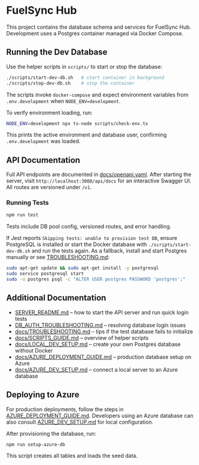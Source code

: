 # FuelSync Hub

This project contains the database schema and services for FuelSync Hub. Development uses a Postgres container managed via Docker Compose.

## Running the Dev Database

Use the helper scripts in `scripts/` to start or stop the database:

```bash
./scripts/start-dev-db.sh   # start container in background
./scripts/stop-dev-db.sh    # stop the container
```

The scripts invoke `docker-compose` and expect environment variables from `.env.development` when `NODE_ENV=development`.

To verify environment loading, run:

```bash
NODE_ENV=development npx ts-node scripts/check-env.ts
```

This prints the active environment and database user, confirming `.env.development` was loaded.


## API Documentation

Full API endpoints are documented in [docs/openapi.yaml](docs/openapi.yaml). After starting the server, visit `http://localhost:3000/api/docs` for an interactive Swagger UI. All routes are versioned under `/v1`.

### Running Tests

```bash
npm run test
```

Tests include DB pool config, versioned routes, and error handling.

If Jest reports `Skipping tests: unable to provision test DB`, ensure PostgreSQL
is installed or start the Docker database with `./scripts/start-dev-db.sh` and
run the tests again. As a fallback, install and start Postgres manually or see
[TROUBLESHOOTING.md](docs/TROUBLESHOOTING.md):

```bash
sudo apt-get update && sudo apt-get install -y postgresql
sudo service postgresql start
sudo -u postgres psql -c "ALTER USER postgres PASSWORD 'postgres';"
```

## Additional Documentation

- [SERVER_README.md](SERVER_README.md) – how to start the API server and run quick login tests
- [DB_AUTH_TROUBLESHOOTING.md](DB_AUTH_TROUBLESHOOTING.md) – resolving database login issues
- [docs/TROUBLESHOOTING.md](docs/TROUBLESHOOTING.md) – tips if the test database fails to initialize
- [docs/SCRIPTS_GUIDE.md](docs/SCRIPTS_GUIDE.md) – overview of helper scripts
- [docs/LOCAL_DEV_SETUP.md](docs/LOCAL_DEV_SETUP.md) – create your own Postgres database without Docker
- [docs/AZURE_DEPLOYMENT_GUIDE.md](docs/AZURE_DEPLOYMENT_GUIDE.md) – production database setup on Azure
- [docs/AZURE_DEV_SETUP.md](docs/AZURE_DEV_SETUP.md) – connect a local server to an Azure database

## Deploying to Azure

For production deployments, follow the steps in [AZURE_DEPLOYMENT_GUIDE.md](docs/AZURE_DEPLOYMENT_GUIDE.md). Developers using an Azure database can also consult [AZURE_DEV_SETUP.md](docs/AZURE_DEV_SETUP.md) for local configuration.

After provisioning the database, run:

```bash
npm run setup-azure-db
```

This script creates all tables and loads the seed data.
